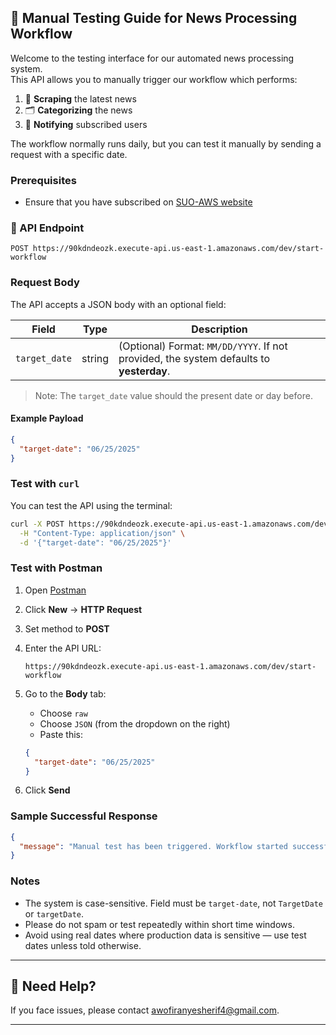 ## 🧪 Manual Testing Guide for News Processing Workflow

Welcome to the testing interface for our automated news processing system.  
This API allows you to manually trigger our workflow which performs:

1. 📰 **Scraping** the latest news  
2. 🗂 **Categorizing** the news  
3. 📣 **Notifying** subscribed users

The workflow normally runs daily, but you can test it manually by sending a request with a specific date.

### Prerequisites
- Ensure that you have subscribed on [SUO-AWS website]()

### 🔗 API Endpoint

```
POST https://90kdndeozk.execute-api.us-east-1.amazonaws.com/dev/start-workflow
```

### Request Body

The API accepts a JSON body with an optional field:

| Field        | Type   | Description                          |
|--------------|--------|--------------------------------------|
| `target_date`| string | (Optional) Format: `MM/DD/YYYY`. If not provided, the system defaults to **yesterday**. |
> Note: The `target_date` value should the present date or day before. 
#### Example Payload

```json
{
  "target-date": "06/25/2025"
}
```

### Test with `curl`

You can test the API using the terminal:

```bash
curl -X POST https://90kdndeozk.execute-api.us-east-1.amazonaws.com/dev/start-workflow \
  -H "Content-Type: application/json" \
  -d '{"target-date": "06/25/2025"}'
```


### Test with Postman

1. Open [Postman](https://www.postman.com/)

2. Click **New** → **HTTP Request**

3. Set method to **POST**

4. Enter the API URL:

   ```
   https://90kdndeozk.execute-api.us-east-1.amazonaws.com/dev/start-workflow
   ```

5. Go to the **Body** tab:

   * Choose `raw`
   * Choose `JSON` (from the dropdown on the right)
   * Paste this:

   ```json
   {
     "target-date": "06/25/2025"
   }
   ```

6. Click **Send**

### Sample Successful Response

```json
{
  "message": "Manual test has been triggered. Workflow started successfully."
}
```

### Notes

* The system is case-sensitive. Field must be `target-date`, not `TargetDate` or `targetDate`.
* Please do not spam or test repeatedly within short time windows.
* Avoid using real dates where production data is sensitive — use test dates unless told otherwise.

---

## 🙋 Need Help?

If you face issues, please contact awofiranyesherif4@gmail.com.

---